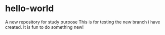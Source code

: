 # hello-world
A new repository for study purpose
This is for testing the new branch i have created. It is fun to do something new!
